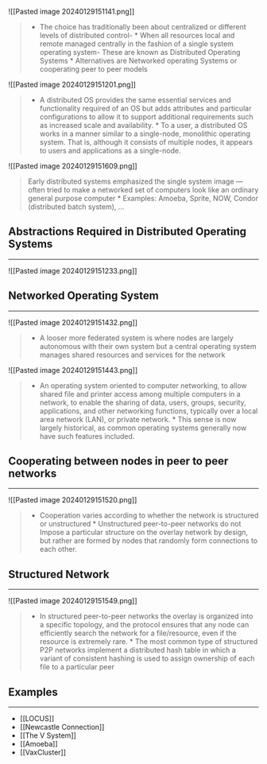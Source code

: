 ![[Pasted image 20240129151141.png]]
> * The choice has traditionally been about centralized or different levels of distributed control- * When all resources local and remote managed centrally in the fashion of a single system operating system- These are known as Distributed Operating Systems * Alternatives are Networked operating Systems or cooperating peer to peer models

![[Pasted image 20240129151201.png]]
> * A distributed OS provides the same essential services and functionality required of an OS but adds attributes and particular configurations to allow it to support additional requirements such as increased scale and availability. * To a user, a distributed OS works in a manner similar to a single-node, monolithic operating system. That is, although it consists of multiple nodes, it appears to users and applications as a single-node.

![[Pasted image 20240129151609.png]]
> Early distributed systems emphasized the single system image — often tried to make a networked set of computers look like an ordinary general purpose computer * Examples: Amoeba, Sprite, NOW, Condor (distributed batch system), ...

## Abstractions Required in Distributed Operating Systems
---
![[Pasted image 20240129151233.png]]

## Networked Operating System
---
![[Pasted image 20240129151432.png]]
> * A looser more federated system is where nodes are largely autonomous with their own system but a central operating system manages shared resources and services for the network

![[Pasted image 20240129151443.png]]
> * An operating system oriented to computer networking, to allow shared file and printer access among multiple computers in a network, to enable the sharing of data, users, groups, security, applications, and other networking functions, typically over a local area network (LAN), or private network. * This sense is now largely historical, as common operating systems generally now have such features included.

## Cooperating between nodes in peer to peer networks
---
![[Pasted image 20240129151520.png]]
> * Cooperation varies according to whether the network is structured or unstructured * Unstructured peer-to-peer networks do not Impose a particular structure on the overlay network by design, but rather are formed by nodes that randomly form connections to each other.

## Structured Network
---
![[Pasted image 20240129151549.png]]
> * In structured peer-to-peer networks the overlay is organized into a specific topology, and the protocol ensures that any node can efficiently search the network for a file/resource, even if the resource is extremely rare. * The most common type of structured P2P networks implement a distributed hash table in which a variant of consistent hashing is used to assign ownership of each file to a particular peer

## Examples
---
* [[LOCUS]]
* [[Newcastle Connection]]
* [[The V System]]
* [[Amoeba]]
* [[VaxCluster]]